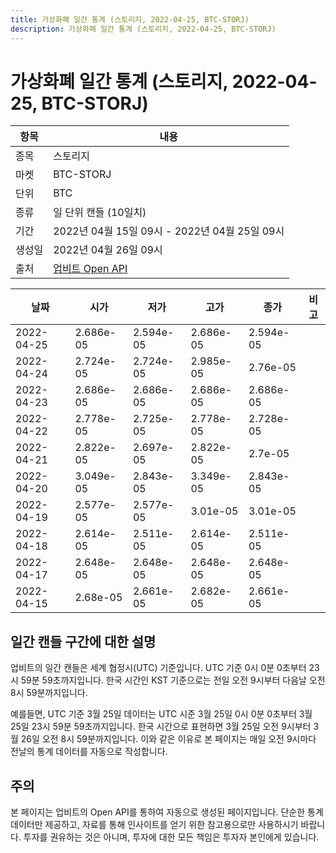 ```yaml
---
title: 가상화폐 일간 통계 (스토리지, 2022-04-25, BTC-STORJ)
description: 가상화폐 일간 통계 (스토리지, 2022-04-25, BTC-STORJ)
---
```



가상화폐 일간 통계 (스토리지, 2022-04-25, BTC-STORJ)
===

|항목|내용|
|--|--|
|종목|스토리지|
|마켓|BTC-STORJ|
|단위|BTC|
|종류|일 단위 캔들 (10일치)|
|기간|2022년 04월 15일 09시 - 2022년 04월 25일 09시|
|생성일|2022년 04월 26일 09시|
|출처|[업비트 Open API](https://docs.upbit.com)|


|날짜|시가|저가|고가|종가|비고|
|--|--|--|--|--|--|
|2022-04-25|2.686e-05|2.594e-05|2.686e-05|2.594e-05|    |
|2022-04-24|2.724e-05|2.724e-05|2.985e-05|2.76e-05|    |
|2022-04-23|2.686e-05|2.686e-05|2.686e-05|2.686e-05|    |
|2022-04-22|2.778e-05|2.725e-05|2.778e-05|2.728e-05|    |
|2022-04-21|2.822e-05|2.697e-05|2.822e-05|2.7e-05|    |
|2022-04-20|3.049e-05|2.843e-05|3.349e-05|2.843e-05|    |
|2022-04-19|2.577e-05|2.577e-05|3.01e-05|3.01e-05|    |
|2022-04-18|2.614e-05|2.511e-05|2.614e-05|2.511e-05|    |
|2022-04-17|2.648e-05|2.648e-05|2.648e-05|2.648e-05|    |
|2022-04-15|2.68e-05|2.661e-05|2.682e-05|2.661e-05|    |


일간 캔들 구간에 대한 설명
---


업비트의 일간 캔들은 세계 협정시(UTC) 기준입니다. 
UTC 기준 0시 0분 0초부터 23시 59분 59초까지입니다. 
한국 시간인 KST 기준으로는 전일 오전 9시부터 다음날 오전 8시 59분까지입니다. 


예를들면, UTC 기준 3월 25일 데이터는 UTC 시준 3월 25일 0시 0분 0초부터 3월 25일 23시 59분 59초까지입니다. 
한국 시간으로 표현하면 3월 25일 오전 9시부터 3월 26일 오전 8시 59분까지입니다. 
이와 같은 이유로 본 페이지는 매일 오전 9시마다 전날의 통계 데이터를 자동으로 작성합니다. 


주의
---


본 페이지는 업비트의 Open API를 통하여 자동으로 생성된 페이지입니다. 
단순한 통계 데이터만 제공하고, 자료를 통해 인사이트를 얻기 위한 참고용으로만 사용하시기 바랍니다. 
투자를 권유하는 것은 아니며, 투자에 대한 모든 책임은 투자자 본인에게 있습니다. 
